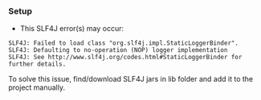 ### Setup
- This SLF4J error(s) may occur:
```
SLF4J: Failed to load class "org.slf4j.impl.StaticLoggerBinder".
SLF4J: Defaulting to no-operation (NOP) logger implementation
SLF4J: See http://www.slf4j.org/codes.html#StaticLoggerBinder for further details.
``` 
To solve this issue, find/download SLF4J jars in lib folder and add it to the project manually. 